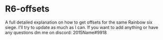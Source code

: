 # R6-offsets
A full detailed explanation on how to get offsets for the same Rainbow six siege. I'll try to update as much as I can. If you want to add anything or have any questions dm me on discord: 2015Name#9918
